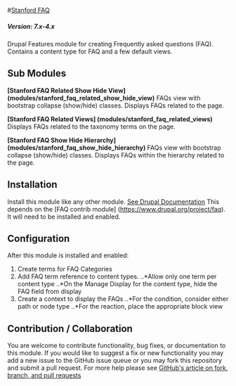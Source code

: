 #[Stanford FAQ](https://github.com/SU-SWS/stanford_faq)
##### Version: 7.x-4.x

Drupal Features module for creating Frequently asked questions (FAQ). Contains a content type for FAQ and a few default views.

Sub Modules
---

**[Stanford FAQ Related Show Hide View] (modules/stanford_faq_related_show_hide_view)**
FAQs view with bootstrap collapse (show/hide) classes. Displays FAQs related to the page.

**[Stanford FAQ Related Views] (modules/stanford_faq_related_views)**
Displays FAQs related to the taxonomy terms on the page.

**[Stanford FAQ Show Hide Hierarchy] (modules/stanford_faq_show_hide_hierarchy)**
FAQs view with bootstrap collapse (show/hide) classes. Displays FAQs within the hierarchy related to the page.

Installation
---

Install this module like any other module. [See Drupal Documentation](https://drupal.org/documentation/install/modules-themes/modules-7)
This depends on the [FAQ contrib module] (https://www.drupal.org/project/faq). It will need to be installed and enabled.

Configuration
---

After this module is installed and enabled:

1. Create terms for FAQ Categories
2. Add FAQ term reference to content types. 
..*Allow only one term per content type
..*On the Manage Display for the content type, hide the FAQ field from display
2. Create a context to display the FAQs 
..*For the condition, consider either path or node type
..*For the reaction, place the appropriate block view


Contribution / Collaboration
---

You are welcome to contribute functionality, bug fixes, or documentation to this module. If you would like to suggest a fix or new functionality you may add a new issue to the GitHub issue queue or you may fork this repository and submit a pull request. For more help please see [GitHub's article on fork, branch, and pull requests](https://help.github.com/articles/using-pull-requests)
